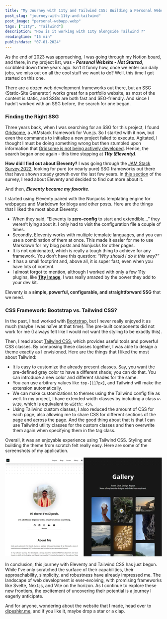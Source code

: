 ```yaml
---
title: "My Journey with 11ty and Tailwind CSS: Building a Personal Website"
post_slug: "journey-with-11ty-and-tailwind"
post_image: "personal-webapp.webp"
tags: ["11ty", "Tailwind"]
description: "How is it working with 11ty alongside Tailwind ?"
readingtime: "15 min"
publishdate: "07-01-2024"
---
```


As the end of 2023 was approaching, I was going through my Notion board, and there, in my project list, was - ***Personal Website - Not Started***, scribbled down three years ago. Isn’t it funny how, once we enter our daily jobs, we miss out on all the cool stuff we want to do? Well, this time I got started on this one.

There are a dozen web development frameworks out there, but an SSG (Static-Site Generator) works great for a portfolio website, as most of the content is static, and SSGs are both fast and SEO-friendly. And since I hadn’t worked with an SSG before, the search for one began.

### Finding the Right SSG

Three years back, when I was searching for an SSG for this project, I found [Gridsome](https://gridsome.org/), a JAMstack framework for Vue.js. So I started with it now, but even the commands to initialize a new project failed to execute. Agitated, I thought I must be doing something wrong but then stumbled upon information that [Gridsome is not being actively developed](https://news.ycombinator.com/item?id=27429218). Hence, the search began once again - this time stopping at ***11ty (Eleventy)***.

**How did I find out about Eleventy?** I was going through the [JAM Stack Survey 2022](https://jamstack.org/survey/2022/), looking for pure (or nearly pure) SSG frameworks out there that have shown steady growth over the last few years. In [this section](https://jamstack.org/survey/2022/#top-right-early-adoption) of the survey, I read about Eleventy and decided to find out more about it.

And then, ***Eleventy became my favorite***.

I started using Eleventy paired with the Nunjucks templating engine for webpages and Markdown for blogs and other posts. Here are the things that I liked the most about Eleventy:

- When they said, “Eleventy is **zero-config** to start and extendible…” they weren’t lying about it. I only had to visit the configuration file a couple of times.
- Secondly, Eleventy works with multiple template languages, and you can use a combination of them at once. This made it easier for me to use Markdown for my blog posts and Nunjucks for other pages.
- It is not opinionated, which is really a tough thing to achieve for any framework. You don’t have this question: *“Why should I do it this way?”*
- It has a small footprint and, above all, it is super fast, even when you have lots of content.
- I almost forgot to mention, although I worked with only a few 11ty plugins, like [**11ty Image**](https://www.aleksandrhovhannisyan.com/blog/eleventy-image-plugin/), I was really amazed by the power they add to your dev kit.


Eleventy is a **simple, powerful, configurable, and straightforward SSG** that we need.

### CSS Framework: Bootstrap vs. Tailwind CSS?

In the past, I had worked with [Bootstrap](https://getbootstrap.com/), but I never really enjoyed it as much (maybe I was naïve at that time). The pre-built components did not work for me (I always felt like I would not want the styling to be exactly this).

Then, I read about [Tailwind CSS](https://tailwindcss.com/), which provides useful tools and powerful CSS classes. By composing these classes together, I was able to design a theme exactly as I envisioned. Here are the things that I liked the most about Tailwind:

- It is easy to customize the already present classes. Say, you want the pre-defined gray color to have a different shade; you can do that. You can introduce a new color and different shades for the same.
- You can use arbitrary values like `top-[117px]`, and Tailwind will make the extension automatically.
- We can make customizations to themes using the Tailwind config file as well. In my project, I have extended width classes by including a class `w-9/20`, which is equivalent to `width: 45%`.
- Using Tailwind custom classes, I also reduced the amount of CSS for each page, also allowing me to share CSS for different sections of the page and across the page. And the good thing about that is that I can use Tailwind utility classes for the custom classes and then overwrite them again when specifying them in the tag class.

Overall, it was an enjoyable experience using Tailwind CSS. Styling and building the theme from scratch felt really easy. Here are some of the screenshots of my application.

![My portfoilo's Screenshots](/assets/images/webapp-screenshots.webp)

In conclusion, this journey with Eleventy and Tailwind CSS has just begun. While I've only scratched the surface of their capabilities, their approachability, simplicity, and robustness have already impressed me. The landscape of web development is ever-evolving, with promising frameworks like Svelte, Next.js, and Vite on the horizon. As I continue to explore these new frontiers, the excitement of uncovering their potential is a journey I eagerly anticipate.

And for anyone, wondering about the website that I made, head over to [dipeshkr.me](http://dipeshkr.me), and if you like it, maybe drop a star or a clap.